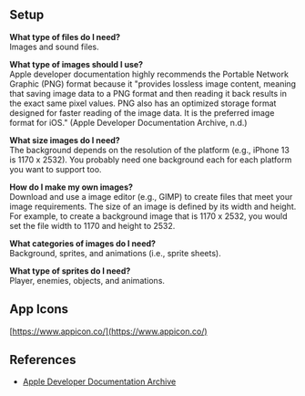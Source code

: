 ## Setup
**What type of files do I need?**  
Images and sound files. 

**What type of images should I use?**  
Apple developer documentation highly recommends the Portable Network Graphic (PNG) format because it "provides lossless image content, meaning that saving image data to a PNG format and then reading it back results in the exact same pixel values. PNG also has an optimized storage format designed for faster reading of the image data. It is the preferred image format for iOS." (Apple Developer Documentation Archive, n.d.)

**What size images do I need?**  
The background depends on the resolution of the platform (e.g., iPhone 13 is 1170 x 2532). You probably need one background each for each platform you want to support too.

**How do I make my own images?**  
Download and use a image editor (e.g., GIMP) to create files that meet your image requirements. The size of an image is defined by its width and height. For example, to create a background image that is 1170 x 2532, you would set the file width to 1170 and height to 2532. 

**What categories of images do I need?**  
Background, sprites, and animations (i.e., sprite sheets).

**What type of sprites do I need?**  
Player, enemies, objects, and animations.

## App Icons
[https://www.appicon.co/](https://www.appicon.co/)

## References
* [Apple Developer Documentation Archive](https://developer.apple.com/library/archive/documentation/2DDrawing/Conceptual/DrawingPrintingiOS/LoadingImages/LoadingImages.html)
